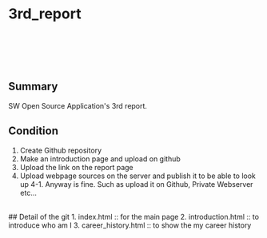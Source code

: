 # 3rd_report
<br><br><br><br>
## Summary
SW Open Source Application's 3rd report.
<br>
## Condition
1. Create Github repository
2. Make an introduction page and upload on github
3. Upload the link on the report page
4. Upload webpage sources on the server and publish it to be able to look up
4-1. Anyway is fine. Such as upload it on Github, Private Webserver etc...
<br>
## Detail of the git
1. index.html :: for the main page
2. introduction.html :: to introduce who am I
3. career_history.html :: to show the my career history
